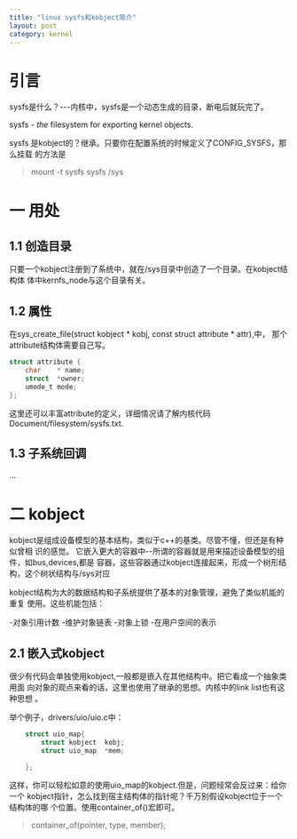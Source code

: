 ```yaml
---
title: "linux sysfs和kobject简介"
layout: post
category: kernel 
---
```


# 引言
sysfs是什么？---内核中，sysfs是一个动态生成的目录，断电后就玩完了。

sysfs - _the_ filesystem for exporting kernel objects.


sysfs 是kobject的？继承。只要你在配置系统的时候定义了CONFIG_SYSFS，那么挂载
的方法是

> mount -t sysfs sysfs /sys
# 一 用处

## 1.1 创造目录
只要一个kobject注册到了系统中，就在/sys目录中创造了一个目录。在kobject结构体
体中kernfs_node与这个目录有关。

## 1.2 属性

在sys_create_file(struct kobject * kobj, const struct attribute * attr),中，
那个attribute结构体需要自己写。

```c
struct attribute {
	char	* name;
	struct	*owner;
	umode_t	mode;
};
```
这里还可以丰富attribute的定义，详细情况请了解内核代码Document/filesystem/sysfs.txt.

## 1.3 子系统回调

...

# 二 kobject
kobject是组成设备模型的基本结构，类似于c++的基类。尽管不懂，但还是有种似曾相
识的感觉。
它嵌入更大的容器中--所谓的容器就是用来描述设备模型的组件，如bus,devices,都是
容器，这些容器通过kobject连接起来，形成一个树形结构，这个树状结构与/sys对应

kobject结构为大的数据结构和子系统提供了基本的对象管理，避免了类似机能的重复
使用。这些机能包括：

-对象引用计数
-维护对象链表
-对象上锁
-在用户空间的表示

## 2.1 嵌入式kobject
很少有代码会单独使用kobject,一般都是嵌入在其他结构中。把它看成一个抽象类用面
向对象的观点来看的话，这里也使用了继承的思想。内核中的link list也有这种思想
。

举个例子，drivers/uio/uio.c中：

```c
	struct uio_map{
		struct kobject	kobj;
		struct uio_map	*mem;
	
	};
```
这样，你可以轻松如意的使用uio_map的kobject.但是，问题经常会反过来：给你一个
kobject指针，怎么找到宿主结构体的指针呢？千万别假设kobject位于一个结构体的哪
个位置。使用container_of()宏即可。

> container_of(pointer, type, member);



